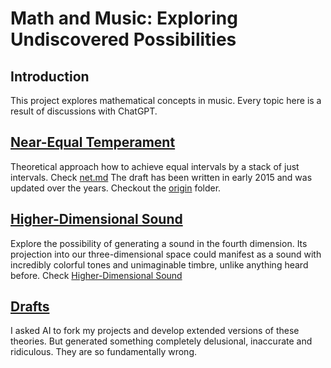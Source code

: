 # Math and Music: Exploring Undiscovered Possibilities

## Introduction
This project explores mathematical concepts in music. Every topic here is a result of discussions with ChatGPT.

## [Near-Equal Temperament](https://github.com/ourshell/math-and-music/blob/main/net.md)
Theoretical approach how to achieve equal intervals by a stack of just intervals. Check [net.md](https://github.com/ourshell/math-and-music/blob/main/net.md)
The draft has been written in early 2015 and was updated over the years. Checkout the [origin](https://github.com/ourshell/math-and-music/tree/main/origin) folder.

## [Higher-Dimensional Sound](https://github.com/ourshell/math-and-music/blob/main/higher-dimensional-sound.md)
Explore the possibility of generating a sound in the fourth dimension. Its projection into our three-dimensional space could manifest as a sound with incredibly colorful tones and unimaginable timbre, unlike anything heard before. Check [Higher-Dimensional Sound](https://github.com/ourshell/math-and-music/blob/main/higher-dimensional-sound.md)

## [Drafts](https://github.com/ourshell/math-and-music/tree/main/drafts)
I asked AI to fork my projects and develop extended versions of these theories. But generated something completely delusional, inaccurate and ridiculous. They are so fundamentally wrong.
